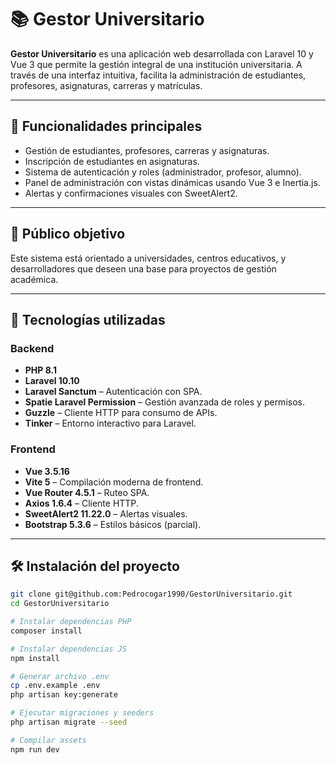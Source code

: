 # 📚 Gestor Universitario

**Gestor Universitario** es una aplicación web desarrollada con Laravel 10 y Vue 3 que permite la gestión integral de una institución universitaria. A través de una interfaz intuitiva, facilita la administración de estudiantes, profesores, asignaturas, carreras y matrículas.

---

## 🚀 Funcionalidades principales

- Gestión de estudiantes, profesores, carreras y asignaturas.
- Inscripción de estudiantes en asignaturas.
- Sistema de autenticación y roles (administrador, profesor, alumno).
- Panel de administración con vistas dinámicas usando Vue 3 e Inertia.js.
- Alertas y confirmaciones visuales con SweetAlert2.

---

## 🎯 Público objetivo

Este sistema está orientado a universidades, centros educativos, y desarrolladores que deseen una base para proyectos de gestión académica.

---

## 🧩 Tecnologías utilizadas

### Backend

- **PHP 8.1**
- **Laravel 10.10**
- **Laravel Sanctum** – Autenticación con SPA.
- **Spatie Laravel Permission** – Gestión avanzada de roles y permisos.
- **Guzzle** – Cliente HTTP para consumo de APIs.
- **Tinker** – Entorno interactivo para Laravel.

### Frontend

- **Vue 3.5.16**
- **Vite 5** – Compilación moderna de frontend.
- **Vue Router 4.5.1** – Ruteo SPA.
- **Axios 1.6.4** – Cliente HTTP.
- **SweetAlert2 11.22.0** – Alertas visuales.
- **Bootstrap 5.3.6** – Estilos básicos (parcial).

---

## 🛠️ Instalación del proyecto

```bash
git clone git@github.com:Pedrocogar1990/GestorUniversitario.git
cd GestorUniversitario

# Instalar dependencias PHP
composer install

# Instalar dependencias JS
npm install

# Generar archivo .env
cp .env.example .env
php artisan key:generate

# Ejecutar migraciones y seeders
php artisan migrate --seed

# Compilar assets
npm run dev
